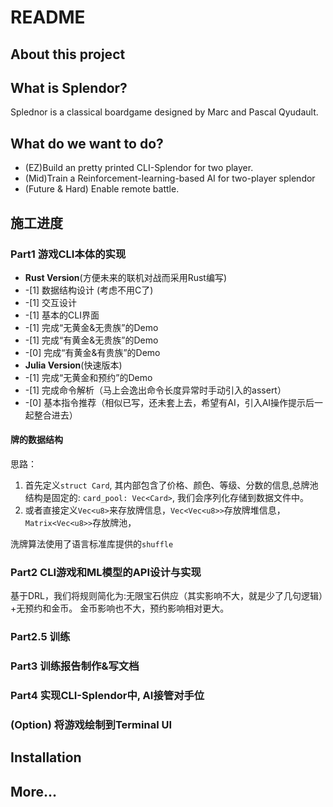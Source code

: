 # README

## About this project
## What is Splendor?

Splednor is a classical boardgame designed by Marc and Pascal Qyudault. 

## What do we want to do?

* (EZ)Build an pretty printed CLI-Splendor for two player.
* (Mid)Train a Reinforcement-learning-based AI for two-player splendor
* (Future & Hard) Enable remote battle.

## 施工进度

### Part1 游戏CLI本体的实现
* **Rust Version**(方便未来的联机对战而采用Rust编写)
* -[1] 数据结构设计 (考虑不用C了)
* -[1] 交互设计
* -[1] 基本的CLI界面
* -[1] 完成“无黄金&无贵族”的Demo
* -[1] 完成“有黄金&无贵族”的Demo
* -[0] 完成“有黄金&有贵族”的Demo
* **Julia Version**(快速版本)
* -[1] 完成“无黄金和预约”的Demo
* -[1] 完成命令解析（马上会逸出命令长度异常时手动引入的assert）
* -[0] 基本指令推荐（相似已写，还未套上去，希望有AI，引入AI操作提示后一起整合进去）

#### 牌的数据结构

思路：
1. 首先定义`struct Card`, 其内部包含了价格、颜色、等级、分数的信息,总牌池结构是固定的: `card_pool: Vec<Card>`, 我们会序列化存储到数据文件中。
1. 或者直接定义`Vec<u8>`来存放牌信息，`Vec<Vec<u8>>`存放牌堆信息，`Matrix<Vec<u8>>`存放牌池，

洗牌算法使用了语言标准库提供的`shuffle`


### Part2 CLI游戏和ML模型的API设计与实现
基于DRL，我们将规则简化为:无限宝石供应（其实影响不大，就是少了几句逻辑）+无预约和金币。
金币影响也不大，预约影响相对更大。




### Part2.5 训练

### Part3 训练报告制作&写文档

### Part4 实现CLI-Splendor中, AI接管对手位

### (Option) 将游戏绘制到Terminal UI


## Installation

<!-- TODO -->



## More...


